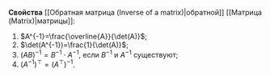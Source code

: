 **Свойства** [[Обратная матрица (Inverse of a matrix)|обратной]] [[Матрица (Matrix)|матрицы]]:
1. $A^{-1}=\frac{\overline{A}}{\det(A)}$;
2. $\det(A^{-1})=\frac{1}{\det(A)}$;
3. $(AB)^{-1}=B^{-1} \cdot A^{-1}$, если $B^{-1}$ и $A^{-1}$ существуют;
4. $(A^{-1})^\top=(A^\top)^{-1}$.